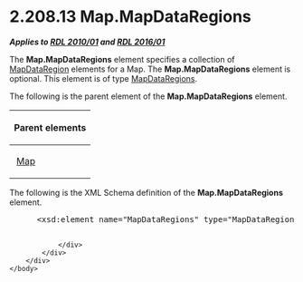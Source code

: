<html dir="LTR" xmlns:mshelp="http://msdn.microsoft.com/mshelp" xmlns:ddue="http://ddue.schemas.microsoft.com/authoring/2003/5" xmlns:xlink="http://www.w3.org/1999/xlink" xmlns:tool="http://www.microsoft.com/tooltip">
    <head>
        <meta http-equiv="Content-Type" content="text/html; CHARSET=utf-8"></meta>
        <meta name="save" content="history"></meta>
        <title>2.208.13 Map.MapDataRegions</title>
        <xml>
            <mshelp:toctitle title="2.208.13 Map.MapDataRegions"></mshelp:toctitle>
            <mshelp:rltitle title="[MS-RDL]: Map.MapDataRegions"></mshelp:rltitle>
            <mshelp:keyword index="A" term="94740da1-93e4-4f4a-9720-5bc487b8a201"></mshelp:keyword>
            <mshelp:attr name="DCSext.ContentType" value="open specification"></mshelp:attr>
            <mshelp:attr name="AssetID" value="94740da1-93e4-4f4a-9720-5bc487b8a201"></mshelp:attr>
            <mshelp:attr name="TopicType" value="kbRef"></mshelp:attr>
            <mshelp:attr name="DCSext.Title" value="[MS-RDL]: Map.MapDataRegions" />
        </xml>
    </head>
    <body>
        <div id="header">
            <h1 class="heading">2.208.13 Map.MapDataRegions</h1>
        </div>
        <div id="mainSection">
            <div id="mainBody">
                <div id="allHistory" class="saveHistory"></div>
                <div id="sectionSection0" class="section" name="collapseableSection">
                    

<p><b><i>Applies to </i></b><a href="3428e690-a348-4ec7-8a6a-8efb42d2cdee.md"><b><i>RDL 2010/01</i></b></a><b><i>
and </i></b><a href="52ce3983-2bfc-4e72-9359-42aaf5fe4509.md"><b><i>RDL 2016/01</i></b></a></p>

<p>The <b>Map.MapDataRegions</b> element specifies a collection
of <a href="8854608c-596e-4826-982d-286b5bc63b0c.md">MapDataRegion</a>
elements for a Map. The <b>Map.MapDataRegions</b> element is optional. This
element is of type <a href="63f87702-7103-489d-bee6-c88bdb8f48ee.md">MapDataRegions</a>.
</p>

<p>The following is the parent element of the <b>Map.MapDataRegions</b>
element.</p>

<table>
 <thead>
  <tr>
   <th>
   <p>Parent elements</p>
   </th>
  </tr>
 </thead>
 <tr>
  <td>
  <p> <a href="fd166dd8-6772-4507-b3f6-50a2b7cfd6ac.md">Map</a></p>
  </td>
 </tr>
</table>

<p>The following is the XML Schema definition of the <b>Map.MapDataRegions</b>
element.           </p>

<dl>
<dd>
<div><pre> &lt;xsd:element name=&quot;MapDataRegions&quot; type=&quot;MapDataRegionsType&quot; minOccurs=&quot;0&quot; /&gt;
  
</pre></div>
</dd></dl>


                </div>
            </div>
        </div>
    </body>
</html>